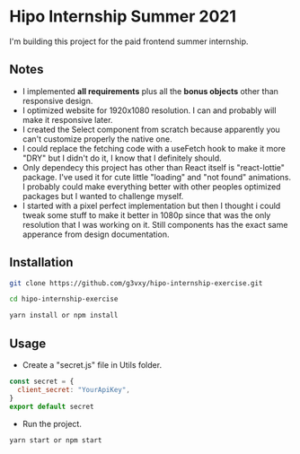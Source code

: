 # Hipo Internship Summer 2021

I'm building this project for the paid frontend summer internship.

## Notes

- I implemented **all requirements** plus all the **bonus objects** other than responsive design.
- I optimized website for 1920x1080 resolution. I can and probably will make it responsive later.
- I created the Select component from scratch because apparently you can't customize properly the native one.
- I could replace the fetching code with a useFetch hook to make it more "DRY" but I didn't do it, I know that I definitely should.
- Only dependecy this project has other than React itself is "react-lottie" package. I've used it for cute little "loading" and "not found" animations. I probably could make everything better with other peoples optimized packages but I wanted to challenge myself.
- I started with a pixel perfect implementation but then I thought i could tweak some stuff to make it better in 1080p since that was the only resolution that I was working on it. Still components has the exact same apperance from design documentation.

## Installation

```bash
git clone https://github.com/g3vxy/hipo-internship-exercise.git

cd hipo-internship-exercise

yarn install or npm install
```

## Usage

- Create a "secret.js" file in Utils folder.

```js
const secret = {
  client_secret: "YourApiKey",
}
export default secret
```

- Run the project.

```bash
yarn start or npm start
```
